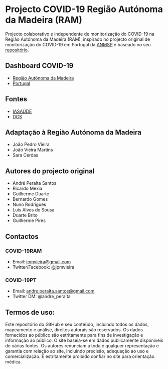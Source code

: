 # Projecto COVID-19 Região Autónoma da Madeira (RAM)
Projecto colaborativo e independente de monitorização do COVID-19 na Região Autónoma da Madeira (RAM), inspirado no projecto original de monitorização do COVID-19 em Portugal da [ANMSP](https://www.anmsp.pt/covid19) e baseado no seu [repositório](https://github.com/aperaltasantos/covid_pt).   

## Dashboard COVID-19
- [Região Autónoma da Madeira](https://jpmvieira.github.io/covid_ram/)
- [Portugal](https://aperaltasantos.github.io/covid_pt/)

## Fontes 
- [IASAÚDE](https://www.covidmadeira.pt)
- [DGS](http://covid-19.min-saude.pt)

## Adaptação à Região Autónoma da Madeira
- João Pedro Vieira
- João Vieira Martins
- Sara Cerdas

## Autores do projecto original
- André Peralta Santos
- Ricardo Mexia
- Guilherme Duarte
- Bernardo Gomes
- Nuno Rodrigues
- Luís Alves de Sousa
- Duarte Brito
- Guilherme Pires

## Contactos
### COVID-19RAM
- Email: jpmvieira@gmail.com
- Twitter/Facebook: @jpmvieira

### COVID-19PT
- Email: andre.peralta.santos@gmail.com
- Twitter DM: @andre_peralta

## Termos de uso:
Este repositório do GitHub e seu conteúdo, incluindo todos os dados, mapeamento e análise, direitos autorais são reservados. Os dados fornecidos ao público são estritamente para fins de investigação e informação ao público. O site baseia-se em dados publicamente disponíveis de várias fontes. Os autores renunciam a toda e qualquer representação e garantia com relação ao site, incluindo precisão, adequação ao uso e comercialização. É estritamente proibido confiar no site para orientação médica.
